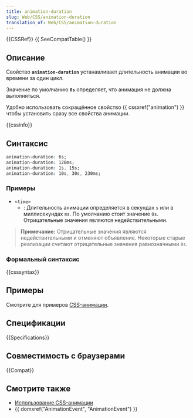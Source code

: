 ```yaml
---
title: animation-duration
slug: Web/CSS/animation-duration
translation_of: Web/CSS/animation-duration
---
```

{{CSSRef}} {{ SeeCompatTable() }}

## Описание

Свойство **`animation-duration`** устанавливает длительность анимации во времени за один цикл.

Значение по умолчанию **`0s`** определяет, что анимация не должна выполняться.

Удобно использовать сокращённое свойство {{ cssxref("animation") }} чтобы установить сразу все свойства анимации.

{{cssinfo}}

## Синтаксис

```css
animation-duration: 6s;
animation-duration: 120ms;
animation-duration: 1s, 15s;
animation-duration: 10s, 30s, 230ms;
```

### Примеры

- `<time>`
  - : Длительность анимации определяется в секундах `s` или в миллисекундах `ms`. По умолчанию стоит значение `0s`. Отрицательные значения являются недействительными.

> **Примечание:** Отрицательные значения являются недействительными и отменяют объявление. Некоторые старые реализации считают отрицательные значения равнозначными `0s`.

### Формальный синтаксис

{{csssyntax}}

## Примеры

Смотрите для примеров [CSS-анимации](/en/CSS/CSS_animations).

## Спецификации

{{Specifications}}

## Совместимость с браузерами

{{Compat}}

## Смотрите также

- [Использование CSS-анимации](/ru/docs/Web/CSS/CSS_Animations/Using_CSS_animations)
- {{ domxref("AnimationEvent", "AnimationEvent") }}
